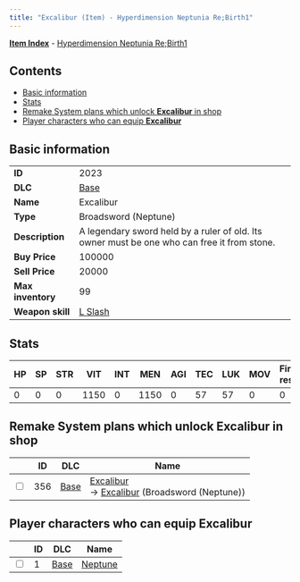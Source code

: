 ```yaml
---
title: "Excalibur (Item) - Hyperdimension Neptunia Re;Birth1"
---
```


[**Item Index**](/neptunia/rb1/item/index.html) - [Hyperdimension Neptunia Re;Birth1](/neptunia/rb1)

## Contents

- [Basic information](#basic-information)
- [Stats](#stats)
- [Remake System plans which unlock **Excalibur** in shop](#remake-system-plans-which-unlock-excalibur-in-shop)
- [Player characters who can equip **Excalibur**](#player-characters-who-can-equip-excalibur)

## Basic information

|   |   |
| -- | -- |
| **ID** | 2023 |
| **DLC** | [Base](/neptunia/rb1/dlc/1-base.html) |
| **Name** | Excalibur |
| **Type** | Broadsword (Neptune) |
| **Description** | A legendary sword held by a ruler of old. Its owner must be one who can free it from stone. |
| **Buy Price** | 100000 |
| **Sell Price** | 20000 |
| **Max inventory** | 99 |
| **Weapon skill** | [L Slash](/neptunia/rb1/skill/1-3-l-slash.html) |

## Stats

| HP | SP | STR | VIT | INT | MEN | AGI | TEC | LUK | MOV | Fire res. | Ice res. | Wind res. | Lightning res. |
| -- | -- | --- | --- | --- | --- | --- | --- | --- | --- | --------- | -------- | --------- | -------------- |
| 0 | 0 | 0 | 1150 | 0 | 1150 | 0 | 57 | 57 | 0 | 0 | 0 | 0 | 0 |

## Remake System plans which unlock **Excalibur** in shop

|    | ID | DLC | Name |
| -- | -- | --- | ---- |
| <input type="checkbox" id="rb1-remake-1-356" class="trackbox" /> | 356 | [Base](/neptunia/rb1/dlc/1-base.html) | [Excalibur](/neptunia/rb1/remake/1-356-excalibur.html)<br />→ [Excalibur](/neptunia/rb1/item/1-2023-excalibur.html) (Broadsword (Neptune)) |

## Player characters who can equip **Excalibur**

|    | ID | DLC | Name |
| -- | -- | --- | ---- |
| <input type="checkbox" id="rb1-player-1-1" class="trackbox" /> | 1 | [Base](/neptunia/rb1/dlc/1-base.html) | [Neptune](/neptunia/rb1/player/1-1-neptune.html) |